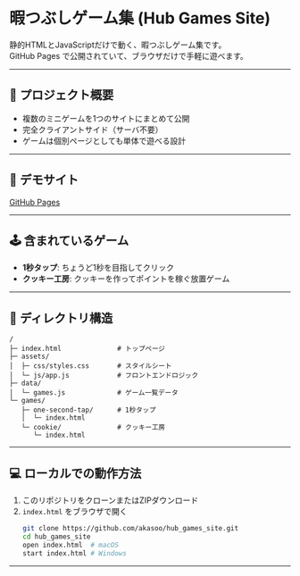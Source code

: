 # 暇つぶしゲーム集 (Hub Games Site)

静的HTMLとJavaScriptだけで動く、暇つぶしゲーム集です。  
GitHub Pages で公開されていて、ブラウザだけで手軽に遊べます。

---

## 🎯 プロジェクト概要
- 複数のミニゲームを1つのサイトにまとめて公開
- 完全クライアントサイド（サーバ不要）
- ゲームは個別ページとしても単体で遊べる設計

---

## 🚀 デモサイト
[GitHub Pages](https://akasoo.github.io/hub_games_site/)

---

## 🕹️ 含まれているゲーム
- **1秒タップ**: ちょうど1秒を目指してクリック
- **クッキー工房**: クッキーを作ってポイントを稼ぐ放置ゲーム

---

## 📂 ディレクトリ構造
```
/
├─ index.html              # トップページ
├─ assets/
│  ├─ css/styles.css       # スタイルシート
│  └─ js/app.js            # フロントエンドロジック
├─ data/
│  └─ games.js             # ゲーム一覧データ
└─ games/
   ├─ one-second-tap/      # 1秒タップ
   │  └─ index.html
   └─ cookie/              # クッキー工房
      └─ index.html
```

---

## 💻 ローカルでの動作方法
1. このリポジトリをクローンまたはZIPダウンロード
2. `index.html` をブラウザで開く
   ```bash
   git clone https://github.com/akasoo/hub_games_site.git
   cd hub_games_site
   open index.html  # macOS
   start index.html # Windows
   ```

---

